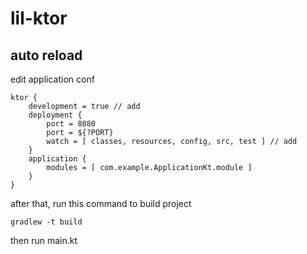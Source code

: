 # lil-ktor

## auto reload

edit application conf
```
ktor {
    development = true // add
    deployment {
        port = 8080
        port = ${?PORT}
        watch = [ classes, resources, config, src, test ] // add
    }
    application {
        modules = [ com.example.ApplicationKt.module ]
    }
}

```
after that, run this command to build project
```shell
gradlew -t build
```
then run main.kt